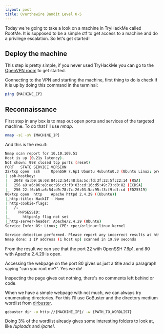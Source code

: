 ```yaml
---
layout: post
title: Overthewire Bandit Level 0-5
---
```


Today we're going to take a look on a machine in TryHackMe called RootMe. It is supposed to be a simple ctf to get access to a machine and do a privilege escalation. So let's get started!

## Deploy the machine

This step is pretty simple, if you never used TryHackMe you can go to the [OpenVPN room](https://tryhackme.com/room/openvpn) to get started.

Connecting to the VPN and starting the machine, first thing to do is check if it is up by doing this command in the terminal:

```sh
ping {MACHINE_IP}
```

## Reconnaissance

First step in any box is to map out open ports and services of the targeted machine. To do that I'll use *nmap*.

```sh
nmap -sC -sV {MACHINE_IP}
```

And this is the result:

```sh
Nmap scan report for 10.10.169.51
Host is up (0.21s latency).
Not shown: 998 closed tcp ports (reset)
PORT   STATE SERVICE VERSION
22/tcp open  ssh     OpenSSH 7.6p1 Ubuntu 4ubuntu0.3 (Ubuntu Linux; protocol 2.0)
| ssh-hostkey:
|   2048 4a:b9:16:08:84:c2:54:48:ba:5c:fd:3f:22:5f:22:14 (RSA)
|   256 a9:a6:86:e8:ec:96:c3:f0:03:cd:16:d5:49:73:d0:82 (ECDSA)
|_  256 22:f6:b5:a6:54:d9:78:7c:26:03:5a:95:f3:f9:df:cd (ED25519)
80/tcp open  http    Apache httpd 2.4.29 ((Ubuntu))
|_http-title: HackIT - Home
| http-cookie-flags:
|   /:
|     PHPSESSID:
|_      httponly flag not set
|_http-server-header: Apache/2.4.29 (Ubuntu)
Service Info: OS: Linux; CPE: cpe:/o:linux:linux_kernel

Service detection performed. Please report any incorrect results at https://nmap.org/submit/ .
Nmap done: 1 IP address (1 host up) scanned in 19.99 seconds
```

From the result we can see that the port 22 with OpenSSH 7.6p1, and 80 with Apache 2.4.29 is open.

Accessing the webpage on the port 80 gives us just a title and a paragraph saying "can you root me?". Yes we do!

Inspecting the page gives out nothing, there's no comments left behind or code.

When we have a simple webpage with not much, we can always try enumerating directories. For this I'll use GoBuster and the directory medium wordlist from [dirbuster](https://raw.githubusercontent.com/daviddias/node-dirbuster/master/lists/directory-list-2.3-medium.txt).

```sh
gobuster dir -u http://{MACHINE_IP}/ -w {PATH_TO_WORDLIST}
```

Doing 3% of the wordlist already gives some interesting folders to look at, like */uploads* and */panel*.